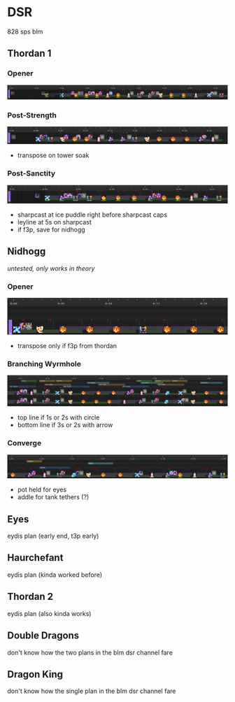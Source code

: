 # DSR

828 sps blm

## Thordan 1

### Opener

![thordan_1a](thordan_1a.png)

### Post-Strength

![thordan_1b](thordan_1b.png)

- transpose on tower soak

### Post-Sanctity

![thordan_1c](thordan_1c.png)

- sharpcast at ice puddle right before sharpcast caps
- leyline at 5s on sharpcast
- if f3p, save for nidhogg

## Nidhogg

*untested, only works in theory*

### Opener

![nidhogg_1](nidhogg_1.png)

- transpose only if f3p from thordan

### Branching Wyrmhole

![nidhogg_2](nidhogg_2.png)

- top line if 1s or 2s with circle
- bottom line if 3s or 2s with arrow

### Converge

![nidhogg_3](nidhogg_3.png)

- pot held for eyes
- addle for tank tethers (?)

## Eyes

eydis plan (early end, t3p early)

## Haurchefant

eydis plan (kinda worked before)

## Thordan 2

eydis plan (also kinda works)

## Double Dragons

don't know how the two plans in the blm dsr channel fare

## Dragon King

don't know how the single plan in the blm dsr channel fare
